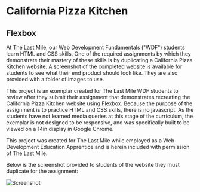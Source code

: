 # California Pizza Kitchen
## Flexbox

At The Last Mile, our Web Development Fundamentals ("WDF") students learn HTML and CSS skills.  One of the required assignments by which they demonstrate their mastery of these skills is by duplicating a California Pizza Kitchen website.  A screenshot of the completed website is available for students to see what their end product should look like.  They are also provided with a folder of images to use.  

This project is an exemplar created for The Last Mile WDF students to review after they submit their assignment that demonstrates recreating the California Pizza Kitchen website using Flexbox.  Because the purpose of the assignment is to practice HTML and CSS skills, there is no javascript.  As the students have not learned media queries at this stage of the curriculum, the exemplar is not designed to be responsive, and was specifically built to be viewed on a 14in display in Google Chrome.  

This project was created for The Last Mile while employed as a Web Development Education Apprentice and is herein included with permission of The Last Mile.  

Below is the screenshot provided to students of the website they must duplicate for the assignment:

![Screenshot](images/screenshot.png?raw=true "CPK_Screenshot")